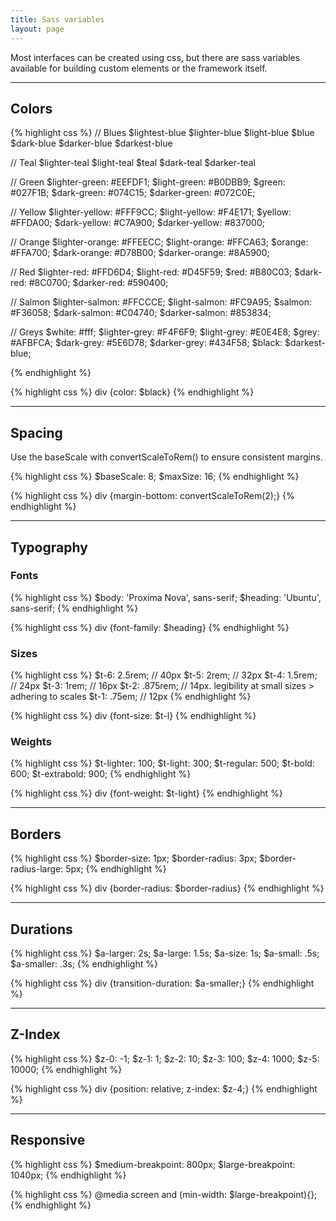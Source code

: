 ```yaml
---
title: Sass variables
layout: page
---
```


<p class="t-4">Most interfaces can be created using css, but there are sass variables available for building custom elements or the framework itself.</p>

<hr />

## Colors

{% highlight css %}
// Blues
$lightest-blue
$lighter-blue
$light-blue
$blue
$dark-blue
$darker-blue
$darkest-blue

// Teal
$lighter-teal
$light-teal
$teal
$dark-teal
$darker-teal

// Green
$lighter-green: #EEFDF1;
$light-green: #B0DBB9;
$green: #027F1B;
$dark-green: #074C15;
$darker-green: #072C0E;

// Yellow
$lighter-yellow: #FFF9CC;
$light-yellow: #F4E171;
$yellow: #FFDA00;
$dark-yellow: #C7A900;
$darker-yellow: #837000;

// Orange
$lighter-orange: #FFEECC;
$light-orange: #FFCA63;
$orange: #FFA700;
$dark-orange: #D78B00;
$darker-orange: #8A5900;

// Red
$lighter-red: #FFD6D4;
$light-red: #D45F59;
$red: #B80C03;
$dark-red: #8C0700;
$darker-red: #590400;

// Salmon
$lighter-salmon: #FFCCCE;
$light-salmon: #FC9A95;
$salmon: #F36058;
$dark-salmon: #C04740;
$darker-salmon: #853834;

// Greys
$white: #fff;
$lighter-grey: #F4F6F9;
$light-grey: #E0E4E8;
$grey: #AFBFCA;
$dark-grey: #5E6D78;
$darker-grey: #434F58;
$black: $darkest-blue;

{% endhighlight %}

{% highlight css %}
div {color: $black}
{% endhighlight %}

<hr />

## Spacing

Use the baseScale with convertScaleToRem() to ensure consistent margins.

{% highlight css %}
$baseScale: 8;
$maxSize: 16;
{% endhighlight %}

{% highlight css %}
div {margin-bottom: convertScaleToRem(2);}
{% endhighlight %}

<hr />

## Typography

### Fonts

{% highlight css %}
$body: 'Proxima Nova', sans-serif;
$heading: 'Ubuntu', sans-serif;
{% endhighlight %}

{% highlight css %}
div {font-family: $heading}
{% endhighlight %}

### Sizes

{% highlight css %}
$t-6: 2.5rem; // 40px
$t-5: 2rem; // 32px
$t-4: 1.5rem; // 24px
$t-3: 1rem; // 16px
$t-2: .875rem; // 14px. legibility at small sizes > adhering to scales
$t-1: .75em; // 12px
{% endhighlight %}

{% highlight css %}
div {font-size: $t-l}
{% endhighlight %}

### Weights

{% highlight css %}
$t-lighter: 100;
$t-light: 300;
$t-regular: 500;
$t-bold: 600;
$t-extrabold: 900;
{% endhighlight %}

{% highlight css %}
div {font-weight: $t-light}
{% endhighlight %}

<hr />

## Borders

{% highlight css %}
$border-size: 1px;
$border-radius: 3px;
$border-radius-large: 5px;
{% endhighlight %}

{% highlight css %}
div {border-radius: $border-radius}
{% endhighlight %}

<hr />

## Durations

{% highlight css %}
$a-larger: 2s;
$a-large: 1.5s;
$a-size: 1s;
$a-small: .5s;
$a-smaller: .3s;
{% endhighlight %}

{% highlight css %}
div {transition-duration: $a-smaller;}
{% endhighlight %}

<hr />

## Z-Index

{% highlight css %}
$z-0: -1;
$z-1: 1;
$z-2: 10;
$z-3: 100;
$z-4: 1000;
$z-5: 10000;
{% endhighlight %}

{% highlight css %}
div {position: relative; z-index: $z-4;}
{% endhighlight %}

<hr />

## Responsive

{% highlight css %}
$medium-breakpoint: 800px;
$large-breakpoint: 1040px;
{% endhighlight %}


{% highlight css %}
@media screen and (min-width: $large-breakpoint){};
{% endhighlight %}
